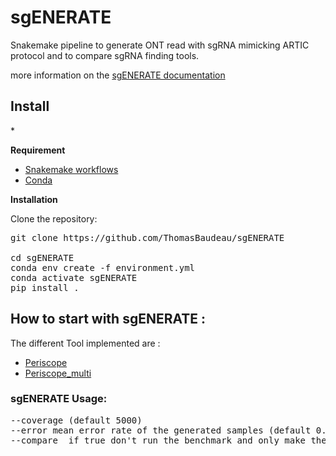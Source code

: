 # sgENERATE

Snakemake pipeline to generate ONT read with sgRNA mimicking ARTIC protocol and to compare sgRNA finding tools.

more information on the [sgENERATE documentation](https://thomasbaudeau.github.io/sgENERATE/)


<h2>Install </h2>*


**Requirement**

* [Snakemake workflows](https://snakemake.readthedocs.io/en/stable/getting_started/installation.html) <br> 
* [Conda](https://docs.conda.io/projects/conda/en/latest/user-guide/install/index.html) <br> 


**Installation**

Clone the repository:

<pre>
git clone https://github.com/ThomasBaudeau/sgENERATE <br> 
cd sgENERATE
conda env create -f environment.yml
conda activate sgENERATE
pip install .
</pre>




## How to start with sgENERATE :

The different Tool implemented are :

  * [Periscope](https://github.com/sheffield-bioinformatics-core/periscope)
  * [Periscope_multi](https://github.com/ThomasBaudeau/periscope_multifasta)



 ### sgENERATE Usage:
 <pre>
--coverage (default 5000)
--error mean error rate of the generated samples (default 0.95 i.e 5% error)
--compare  if true don't run the benchmark and only make the data generation (default false) 
</pre>

